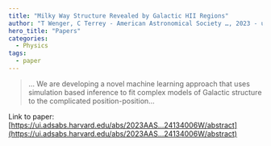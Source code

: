 ```yaml
---
title: "Milky Way Structure Revealed by Galactic HII Regions"
author: "T Wenger, C Terrey - American Astronomical Society …, 2023 - ui.adsabs.harvard.edu"
hero_title: "Papers"
categories:
  - Physics
tags:
  - paper
---
```



>… We are developing a novel machine learning approach that uses simulation based inference to fit complex models of Galactic structure to the complicated position-position…

Link to paper: [https://ui.adsabs.harvard.edu/abs/2023AAS...24134006W/abstract](https://ui.adsabs.harvard.edu/abs/2023AAS...24134006W/abstract)
